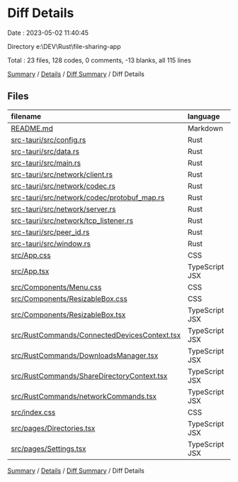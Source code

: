 # Diff Details

Date : 2023-05-02 11:40:45

Directory e:\\DEV\\Rust\\file-sharing-app

Total : 23 files,  128 codes, 0 comments, -13 blanks, all 115 lines

[Summary](results.md) / [Details](details.md) / [Diff Summary](diff.md) / Diff Details

## Files
| filename | language | code | comment | blank | total |
| :--- | :--- | ---: | ---: | ---: | ---: |
| [README.md](/README.md) | Markdown | -26 | 0 | -20 | -46 |
| [src-tauri/src/config.rs](/src-tauri/src/config.rs) | Rust | 5 | 0 | 0 | 5 |
| [src-tauri/src/data.rs](/src-tauri/src/data.rs) | Rust | -4 | 0 | 0 | -4 |
| [src-tauri/src/main.rs](/src-tauri/src/main.rs) | Rust | 3 | 0 | 1 | 4 |
| [src-tauri/src/network/client.rs](/src-tauri/src/network/client.rs) | Rust | 33 | 0 | 0 | 33 |
| [src-tauri/src/network/codec.rs](/src-tauri/src/network/codec.rs) | Rust | 12 | 0 | 0 | 12 |
| [src-tauri/src/network/codec/protobuf_map.rs](/src-tauri/src/network/codec/protobuf_map.rs) | Rust | 33 | 0 | -1 | 32 |
| [src-tauri/src/network/server.rs](/src-tauri/src/network/server.rs) | Rust | 19 | 0 | 0 | 19 |
| [src-tauri/src/network/tcp_listener.rs](/src-tauri/src/network/tcp_listener.rs) | Rust | 2 | 0 | 1 | 3 |
| [src-tauri/src/peer_id.rs](/src-tauri/src/peer_id.rs) | Rust | -6 | 0 | 1 | -5 |
| [src-tauri/src/window.rs](/src-tauri/src/window.rs) | Rust | 4 | 0 | -1 | 3 |
| [src/App.css](/src/App.css) | CSS | 0 | 0 | 1 | 1 |
| [src/App.tsx](/src/App.tsx) | TypeScript JSX | 5 | 0 | 0 | 5 |
| [src/Components/Menu.css](/src/Components/Menu.css) | CSS | 0 | 0 | 1 | 1 |
| [src/Components/ResizableBox.css](/src/Components/ResizableBox.css) | CSS | 0 | 0 | 1 | 1 |
| [src/Components/ResizableBox.tsx](/src/Components/ResizableBox.tsx) | TypeScript JSX | 5 | 0 | 1 | 6 |
| [src/RustCommands/ConnectedDevicesContext.tsx](/src/RustCommands/ConnectedDevicesContext.tsx) | TypeScript JSX | 0 | 0 | 1 | 1 |
| [src/RustCommands/DownloadsManager.tsx](/src/RustCommands/DownloadsManager.tsx) | TypeScript JSX | 6 | 0 | 0 | 6 |
| [src/RustCommands/ShareDirectoryContext.tsx](/src/RustCommands/ShareDirectoryContext.tsx) | TypeScript JSX | 7 | 0 | 0 | 7 |
| [src/RustCommands/networkCommands.tsx](/src/RustCommands/networkCommands.tsx) | TypeScript JSX | 9 | 0 | 1 | 10 |
| [src/index.css](/src/index.css) | CSS | 2 | 0 | 0 | 2 |
| [src/pages/Directories.tsx](/src/pages/Directories.tsx) | TypeScript JSX | 8 | 0 | 0 | 8 |
| [src/pages/Settings.tsx](/src/pages/Settings.tsx) | TypeScript JSX | 11 | 0 | 0 | 11 |

[Summary](results.md) / [Details](details.md) / [Diff Summary](diff.md) / Diff Details